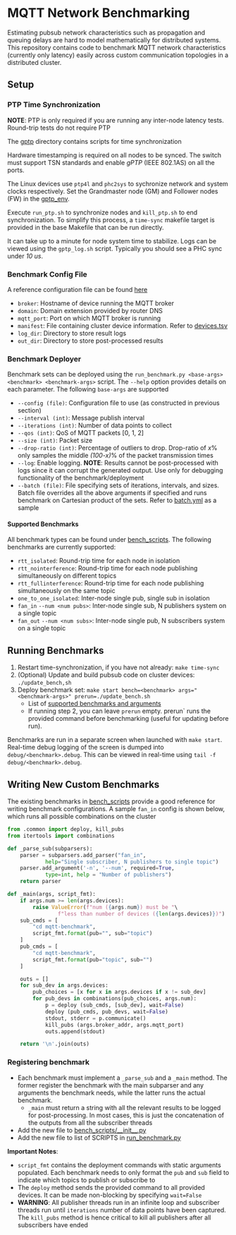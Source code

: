 # MQTT Network Benchmarking

Estimating pubsub network characteristics such as propagation and queuing delays are hard to model mathematically for distributed systems. This repository contains code to benchmark MQTT network characteristics (currently only latency) easily across custom communication topologies in a distributed cluster.

##  Setup
 
### PTP Time Synchronization

**NOTE**: PTP is only required if you are running any inter-node latency tests. Round-trip tests do not require PTP

The [gptp](gptp) directory contains scripts for time synchronization

Hardware timestamping is required on all nodes to be synced. The switch must support TSN standards and enable *gPTP* (IEEE 802.1AS) on all the ports. 

The Linux devices use `ptp4l` and `phc2sys` to sychronize network and system clocks respectively. Set the Grandmaster node (GM) and Follower nodes (FW) in the [gptp_env](gptp/gptp_env.sh). 

Execute `run_ptp.sh` to synchronize nodes and `kill_ptp.sh` to end synchronization. To simplify this process, a `time-sync` makefile target is provided in the base Makefile that can be run directly.

It can take up to a minute for node system time to stabilize. Logs can be viewed using the `gptp_log.sh` script. Typically you should see a PHC sync under *10 us*.


### Benchmark Config File

A reference configuration file can be found [here](hc-mqtt.cfg)
- `broker`: Hostname of device running the MQTT broker
- `domain`: Domain extension provided by router DNS
- `mqtt_port`: Port on which MQTT broker is running
- `manifest`: File containing cluster device information. Refer to [devices.tsv](devices.tsv)
- `log_dir`: Directory to store result logs
- `out_dir`: Directory to store post-processed results


### Benchmark Deployer

Benchmark sets can be deployed using the `run_benchmark.py <base-args> <benchmark> <benchmark-args>` script. The `--help` option provides details on each parameter. The following `base-args` are supported
- `--config (file)`: Configuration file to use (as constructed in previous section)
- `--interval (int)`: Message publish interval
- `--iterations (int)`: Number of data points to collect
- `--qos (int)`: QoS of MQTT packets [0, 1, 2]
- `--size (int)`: Packet size
- `--drop-ratio (int)`: Percentage of outliers to drop. Drop-ratio of *x*% only samples the middle *(100-x)*% of the packet transmission times
- `--log`: Enable logging. **NOTE**: Results cannot be post-processed with logs since it can corrupt the generated output. Use only for debugging functionality of the benchmark/deployment
- `--batch (file)`: File specifying sets of iterations, intervals, and sizes. Batch file overrides all the above arguments if specified and runs benchmark on Cartesian product of the sets. Refer to [batch.yml](batch.yml) as a sample

#### Supported Benchmarks

All benchmark types can be found under [bench_scripts](bench_scripts). The following benchmarks are currently supported:
- `rtt_isolated`: Round-trip time for each node in isolation
- `rtt_nointerference`: Round-trip time for each node publishing simultaneously on different topics
- `rtt_fullinterference`: Round-trip time for each node publishing simultaneously on the same topic
- `one_to_one_isolated`: Inter-node single pub, single sub in isolation
- `fan_in` `--num <num pubs>`: Inter-node single sub, N publishers system on a single topic
- `fan_out` `--num <num subs>`: Inter-node single pub, N subscribers system on a single topic



## Running Benchmarks

1. Restart time-synchronization, if you have not already: `make time-sync`
2. (Optional) Update and build pubsub code on cluster devices: `./update_bench,sh` 
3. Deploy benchmark set: `make start bench=<benchmark> args="<benchmark-args>" prerun=./update_bench.sh`
    - List of [supported benchmarks and arguments](#supported-benchmarks)
    - If running step 2, you can leave `prerun` empty. prerun` runs the provided command before benchmarking (useful for updating before run). 

Benchmarks are run in a separate screen when launched with `make start`. Real-time debug logging of the screen is dumped into `debug/<benchmark>.debug`. This can be viewed in real-time using `tail -f debug/<benchmark>.debug`.


## Writing New Custom Benchmarks

The existing benchmarks in [bench_scripts](bench_scripts) provide a good reference for writing benchmark configurations. A sample `fan_in` config is shown below, which runs all possible combinations on the cluster
```python
from .common import deploy, kill_pubs
from itertools import combinations

def _parse_sub(subparsers):
    parser = subparsers.add_parser("fan_in",
            help="Single subscriber, N publishers to single topic")
    parser.add_argument('-n', '--num', required=True,
            type=int, help = "Number of publishers")
    return parser

def _main(args, script_fmt):
    if args.num >= len(args.devices):
        raise ValueError(f"num ({args.num}) must be "\
                f"less than number of devices ({len(args.devices)})")
    sub_cmds = [
        "cd mqtt-benchmark",
        script_fmt.format(pub="", sub="topic")
    ]
    pub_cmds = [
        "cd mqtt-benchmark",
        script_fmt.format(pub="topic", sub="")
    ]

    outs = []
    for sub_dev in args.devices:
        pub_choices = [x for x in args.devices if x != sub_dev]
        for pub_devs in combinations(pub_choices, args.num):
            p = deploy (sub_cmds, [sub_dev], wait=False)
            deploy (pub_cmds, pub_devs, wait=False)
            stdout, stderr = p.communicate()
            kill_pubs (args.broker_addr, args.mqtt_port)
            outs.append(stdout)

    return '\n'.join(outs)

```

### Registering benchmark

- Each benchmark must implement a `_parse_sub` and a `_main` method. The former register the benchmark with the main subparser and any arguments the benchmark needs, while the latter runs the actual benchmark.
    - `_main` must return a string with all the relevant results to be logged for post-processing. In most cases, this is just the concatenation of the outputs from all the subscriber threads
- Add the new file to [bench_scripts/\_\_init\_\_.py](bench_scripts/__init__.py)
- Add the new file to list of SCRIPTS in [run_benchmark.py](run_benchmark.py)
 
 
**Important Notes**:
- `script_fmt` contains the deployment commands with static arguments populated. Each benchmark needs to only format the `pub` and `sub` field to indicate which topics to publish or subscribe to
- The `deploy` method sends the provided command to all provided devices. It can be made non-blocking by specifying `wait=False`
- **WARNING**: All publisher threads run in an infinite loop and subscriber threads run until `iterations` number of data points have been captured. The `kill_pubs` method is hence critical to kill all publishers after all subscribers have ended

